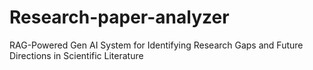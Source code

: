# Research-paper-analyzer
RAG-Powered Gen AI System for Identifying Research Gaps and Future Directions in Scientific Literature
